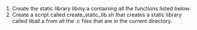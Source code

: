1. Create the static library libmy.a containing all the functions listed below:
2. Create a script called create_static_lib.sh that creates a static library called liball.a from all the .c files that are in the current directory.



